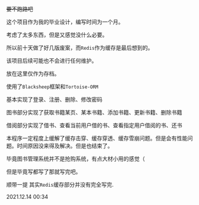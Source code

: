 <s>要不跑路吧</s>

这个项目作为我的毕业设计，编写时间为一个月。

考虑了太多东西，但是又感觉没什么必要。

所以前十天做了好几版废案，而`Redis`作为缓存是最后想到的。

该项目后续可能也不会进行任何维护。

放在这里仅作为存档。

使用了`Blacksheep`框架和`Tortoise-ORM`

基本实现了登录、注册、删除、修改密码

图书部分实现了获取书籍某页、某本书籍、添加书籍、更新书籍、删除书籍

借阅部分实现了借书、查看当前用户借的书、查看指定用户借阅的书、还书

本程序一定程度上缓解了缓存击穿、缓存穿透、缓存雪崩问题。但是会有性能问题。时间原因没来得及解决。但是也结束了。

毕竟图书管理系统并不是抢购系统，有点大材小用的感觉（

但是毕竟写都写了那就写完吧。

顺带一提 其实`Redis`缓存部分并没有完全写完.

 2021.12.14 00:34